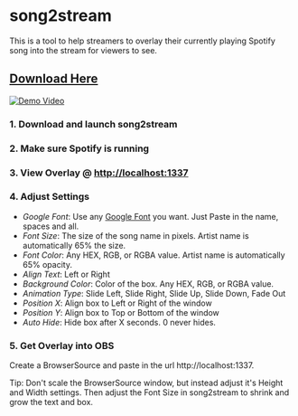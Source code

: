 # song2stream
This is a tool to help streamers to overlay their currently playing Spotify song into the stream for viewers to see.

## [Download Here](https://github.com/bobbylaporte/song2stream/releases/tag/0.0.1)



[![Demo Video](https://media.giphy.com/media/xDoKwY1gZKlNK/giphy.gif)](https://www.youtube.com/watch?v=3_9dBPEzlaU)

### 1. Download and launch song2stream

### 2. Make sure Spotify is running

### 3. View Overlay @ [http://localhost:1337](http://localhost:1337)

### 4. Adjust Settings

- *Google Font*: Use any [Google Font](https://fonts.google.com/) you want. Just Paste in the name, spaces and all.
- *Font Size*: The size of the song name in pixels. Artist name is automatically 65% the size.
- *Font Color*: Any HEX, RGB, or RGBA value. Artist name is automatically 65% opacity.
- *Align Text*: Left or Right
- *Background Color*: Color of the box. Any HEX, RGB, or RGBA value.
- *Animation Type*: Slide Left, Slide Right, Slide Up, Slide Down, Fade Out
- *Position X*: Align box to Left or Right of the window
- *Position Y*: Align box to Top or Bottom of the window
- *Auto Hide*: Hide box after X seconds. 0 never hides.


### 5. Get Overlay into OBS 
Create a BrowserSource and paste in the url http://localhost:1337.

Tip: Don't scale the BrowserSource window, but instead adjust it's Height and Width settings. Then adjust the Font Size in song2stream to shrink and grow the text and box.
